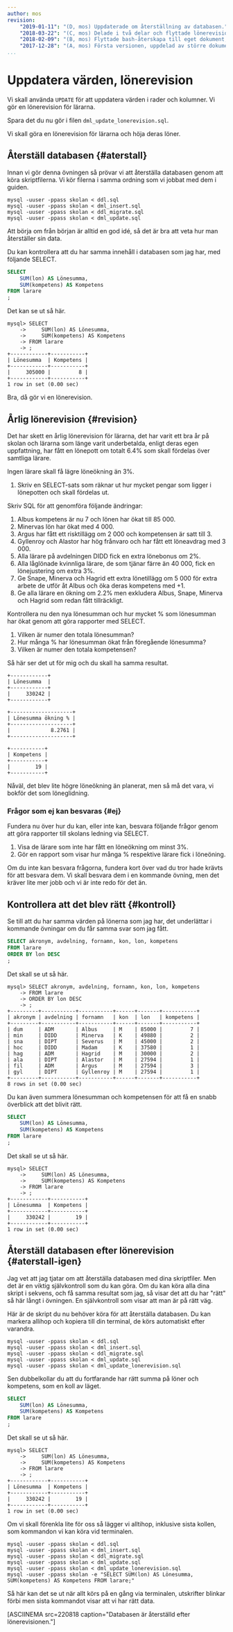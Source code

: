 ```yaml
---
author: mos
revision:
    "2019-01-11": "(D, mos) Uppdaterade om återställning av databasen."
    "2018-03-22": "(C, mos) Delade i två delar och flyttade lönerevision till egen del."
    "2018-02-09": "(B, mos) Flyttade bash-återskapa till eget dokument, utskrift av sum kompetens."
    "2017-12-28": "(A, mos) Första versionen, uppdelad av större dokument."
...
```

Uppdatera värden, lönerevision
==================================

Vi skall använda `UPDATE` för att uppdatera värden i rader och kolumner. Vi gör en lönerevision för lärarna.

Spara det du nu gör i filen `dml_update_lonerevision.sql`.

Vi skall göra en lönerevision för lärarna och höja deras löner.



Återställ databasen {#aterstall}
----------------------------------

Innan vi gör denna övningen så prövar vi att återställa databasen genom att köra skriptfilerna. Vi kör filerna i samma ordning som vi jobbat med dem i guiden.

```text
mysql -uuser -ppass skolan < ddl.sql
mysql -uuser -ppass skolan < dml_insert.sql
mysql -uuser -ppass skolan < ddl_migrate.sql
mysql -uuser -ppass skolan < dml_update.sql
```

Att börja om från början är alltid en god idé, så det är bra att veta hur man återställer sin data.

Du kan kontrollera att du har samma innehåll i databasen som jag har, med följande SELECT.

```sql
SELECT
    SUM(lon) AS Lönesumma,
    SUM(kompetens) AS Kompetens 
FROM larare
;
```

Det kan se ut så här.

```text
mysql> SELECT
    ->     SUM(lon) AS Lönesumma,
    ->     SUM(kompetens) AS Kompetens 
    -> FROM larare
    -> ;
+------------+-----------+
| Lönesumma  | Kompetens |
+------------+-----------+
|     305000 |         8 |
+------------+-----------+
1 row in set (0.00 sec)
```

Bra, då gör vi en lönerevision.



Årlig lönerevision {#revision}
----------------------------------

Det har skett en årlig lönerevision för lärarna, det har varit ett bra år på skolan och lärarna som länge varit underbetalda, enligt deras egen uppfattning, har fått en lönepott om totalt 6.4% som skall fördelas över samtliga lärare.

Ingen lärare skall få lägre löneökning än 3%.

1. Skriv en SELECT-sats som räknar ut hur mycket pengar som ligger i lönepotten och skall fördelas ut.

Skriv SQL för att genomföra följande ändringar:

1. Albus kompetens är nu 7 och lönen har ökat till 85 000.
2. Minervas lön har ökat med 4 000.
3. Argus har fått ett risktillägg om 2 000 och kompetensen är satt till 3.
4. Gyllenroy och Alastor har hög frånvaro och har fått ett löneavdrag med 3 000.
5. Alla lärare på avdelningen DIDD fick en extra lönebonus om 2%.
6. Alla låglönade kvinnliga lärare, de som tjänar färre än 40 000, fick en lönejustering om extra 3%.
7. Ge Snape, Minerva och Hagrid ett extra lönetillägg om 5 000 för extra arbete de utför åt Albus och öka deras kompetens med +1.
8. Ge alla lärare en ökning om 2.2% men exkludera Albus, Snape, Minerva och Hagrid som redan fått tillräckligt.

Kontrollera nu den nya lönesumman och hur mycket % som lönesumman har ökat genom att göra rapporter med SELECT.

1. Vilken är numer den totala lönesumman?
1. Hur många % har lönesumman ökat från föregående lönesumma?
1. Vilken är numer den totala kompetensen?

Så här ser det ut för mig och du skall ha samma resultat.

```text
+------------+
| Lönesumma  |
+------------+
|     330242 |
+------------+

+--------------------+
| Lönesumma ökning % |
+--------------------+
|             8.2761 |
+--------------------+

+-----------+
| Kompetens |
+-----------+
|        19 |
+-----------+
```

Nåväl, det blev lite högre löneökning än planerat, men så må det vara, vi bokför det som löneglidning.



### Frågor som ej kan besvaras {#ej}

Fundera nu över hur du kan, eller inte kan, besvara följande frågor genom att göra rapporter till skolans ledning via SELECT.

1. Visa de lärare som inte har fått en löneökning om minst 3%.
1. Gör en rapport som visar hur många % respektive lärare fick i löneöning.

Om du inte kan besvara frågorna, fundera kort över vad du tror hade krävts för att besvara dem. Vi skall besvara dem i en kommande övning, men det kräver lite mer jobb och vi är inte redo för det än.



Kontrollera att det blev rätt {#kontroll}
-----------------------------------------

Se till att du har samma värden på lönerna som jag har, det underlättar i kommande övningar om du får samma svar som jag fått.

```sql
SELECT akronym, avdelning, fornamn, kon, lon, kompetens
FROM larare
ORDER BY lon DESC
;
```

Det skall se ut så här.

```text
mysql> SELECT akronym, avdelning, fornamn, kon, lon, kompetens
    -> FROM larare
    -> ORDER BY lon DESC
    -> ;
+---------+-----------+-----------+------+-------+-----------+
| akronym | avdelning | fornamn   | kon  | lon   | kompetens |
+---------+-----------+-----------+------+-------+-----------+
| dum     | ADM       | Albus     | M    | 85000 |         7 |
| min     | DIDD      | Minerva   | K    | 49880 |         2 |
| sna     | DIPT      | Severus   | M    | 45000 |         2 |
| hoc     | DIDD      | Madam     | K    | 37580 |         1 |
| hag     | ADM       | Hagrid    | M    | 30000 |         2 |
| ala     | DIPT      | Alastor   | M    | 27594 |         1 |
| fil     | ADM       | Argus     | M    | 27594 |         3 |
| gyl     | DIPT      | Gyllenroy | M    | 27594 |         1 |
+---------+-----------+-----------+------+-------+-----------+
8 rows in set (0.00 sec)
```

Du kan även summera lönesumman och kompetensen för att få en snabb överblick att det blivit rätt.

```sql
SELECT
    SUM(lon) AS Lönesumma,
    SUM(kompetens) AS Kompetens 
FROM larare
;
```

Det skall se ut så här.

```text
mysql> SELECT
    ->     SUM(lon) AS Lönesumma,
    ->     SUM(kompetens) AS Kompetens 
    -> FROM larare
    -> ;
+------------+-----------+
| Lönesumma  | Kompetens |
+------------+-----------+
|     330242 |        19 |
+------------+-----------+
1 row in set (0.00 sec)
```



Återställ databasen efter lönerevision {#aterstall-igen}
----------------------------------

Jag vet att jag tjatar om att återställa databasen med dina skriptfiler. Men det är en viktig självkontroll som du kan göra. Om du kan köra alla dina skript i sekvens, och få samma resultat som jag, så visar det att du har "rätt" så här långt i övningen. En självkontroll som visar att man är på rätt väg.

Här är de skript du nu behöver köra för att återställa databasen. Du kan markera allihop och kopiera till din terminal, de körs automatiskt efter varandra.

```text
mysql -uuser -ppass skolan < ddl.sql
mysql -uuser -ppass skolan < dml_insert.sql
mysql -uuser -ppass skolan < ddl_migrate.sql
mysql -uuser -ppass skolan < dml_update.sql
mysql -uuser -ppass skolan < dml_update_lonerevision.sql
```

Sen dubbelkollar du att du fortfarande har rätt summa på löner och kompetens, som en koll av läget.

```sql
SELECT
    SUM(lon) AS Lönesumma,
    SUM(kompetens) AS Kompetens 
FROM larare
;
```

Det skall se ut så här.

```text
mysql> SELECT
    ->     SUM(lon) AS Lönesumma,
    ->     SUM(kompetens) AS Kompetens 
    -> FROM larare
    -> ;
+------------+-----------+
| Lönesumma  | Kompetens |
+------------+-----------+
|     330242 |        19 |
+------------+-----------+
1 row in set (0.00 sec)
```

Om vi skall förenkla lite för oss så lägger vi alltihop, inklusive sista kollen, som kommandon vi kan köra vid terminalen.

```text
mysql -uuser -ppass skolan < ddl.sql
mysql -uuser -ppass skolan < dml_insert.sql
mysql -uuser -ppass skolan < ddl_migrate.sql
mysql -uuser -ppass skolan < dml_update.sql
mysql -uuser -ppass skolan < dml_update_lonerevision.sql
mysql -uuser -ppass skolan -e "SELECT SUM(lon) AS Lönesumma, SUM(kompetens) AS Kompetens FROM larare;"
```

Så här kan det se ut när allt körs på en gång via terminalen, utskrifter blinkar förbi men sista kommandot visar att vi har rätt data.

[ASCIINEMA src=220818 caption="Databasen är återställd efter lönerevisionen."]
